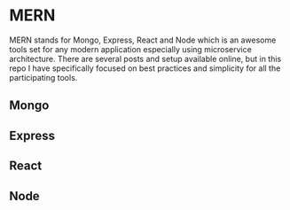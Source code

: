 MERN
======
MERN stands for Mongo, Express, React and Node which is an awesome tools set for any modern application especially using microservice architecture.
There are several posts and setup available online, but in this repo I have specifically focused on best practices and simplicity for all the participating
tools.


## Mongo


## Express



## React



## Node